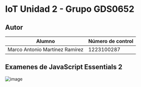 # IoT Unidad 2 - Grupo GDS0652

## Autor
|Alumno|Número de control|
|--|--|
|Marco Antonio Martínez Ramírez|1223100287|
   
## Examenes de JavaScript Essentials 2
![image](https://github.com/user-attachments/assets/219da018-6da7-4c27-93a4-f81abaafcd5d)


